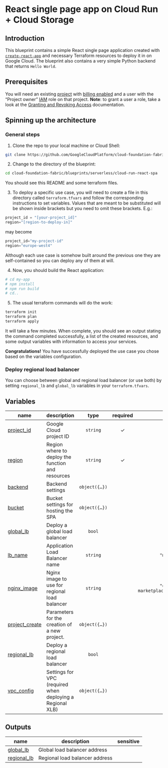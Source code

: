 # React single page app on Cloud Run + Cloud Storage

## Introduction

This blueprint contains a simple React single page application created with [`create-react-app`](https://create-react-app.dev/)
and necessary Terraform resources to deploy it in on Google Cloud. The blueprint also contains a very simple Python backend
that returns `Hello World`.

## Prerequisites

You will need an existing [project](https://cloud.google.com/resource-manager/docs/creating-managing-projects) with [billing enabled](https://cloud.google.com/billing/docs/how-to/modify-project) and a user with the “Project owner” [IAM](https://cloud.google.com/iam) role on that project. __Note__: to grant a user a role, take a look at the [Granting and Revoking Access](https://cloud.google.com/iam/docs/granting-changing-revoking-access#grant-single-role) documentation.

## Spinning up the architecture

### General steps

1. Clone the repo to your local machine or Cloud Shell:

```bash
git clone https://github.com/GoogleCloudPlatform/cloud-foundation-fabric
```

2. Change to the directory of the blueprint:

```bash
cd cloud-foundation-fabric/blueprints/serverless/cloud-run-react-spa
```

You should see this README and some terraform files.

3. To deploy a specific use case, you will need to create a file in this directory called `terraform.tfvars` and follow the corresponding instructions to set variables. Values that are meant to be substituted will be shown inside brackets but you need to omit these brackets. E.g.:

```tfvars
project_id = "[your-project_id]"
region="[region-to-deploy-in]"
```

may become

```tfvars
project_id="my-project-id"
region="europe-west4"
```

Although each use case is somehow built around the previous one they are self-contained so you can deploy any of them at will.

4. Now, you should build the React application:

```sh
# cd my-app
# npm install
# npm run build
# cd..
```

5. The usual terraform commands will do the work:

```bash
terraform init
terraform plan
terraform apply
```

It will take a few minutes. When complete, you should see an output stating the command completed successfully, a list of the created resources, and some output variables with information to access your services.

__Congratulations!__ You have successfully deployed the use case you chose based on the variables configuration.

### Deploy regional load balancer

You can choose between global and regional load balancer (or use both) by setting `regional_lb` and `global_lb` variables in
your `terraform.tfvars`.
<!-- BEGIN TFDOC -->
## Variables

| name | description | type | required | default |
|---|---|:---:|:---:|:---:|
| [project_id](variables.tf#L61) | Google Cloud project ID | <code>string</code> | ✓ |  |
| [region](variables.tf#L66) | Region where to deploy the function and resources | <code>string</code> | ✓ |  |
| [backend](variables.tf#L15) | Backend settings | <code title="object&#40;&#123;&#10;  function_name   &#61; optional&#40;string, &#34;my-react-app-backend&#34;&#41;&#10;  service_account &#61; optional&#40;string, &#34;my-react-app-backend&#34;&#41;&#10;&#125;&#41;">object&#40;&#123;&#8230;&#125;&#41;</code> |  | <code>&#123;&#125;</code> |
| [bucket](variables.tf#L24) | Bucket settings for hosting the SPA | <code title="object&#40;&#123;&#10;  name          &#61; optional&#40;string, &#34;my-react-app&#34;&#41;&#10;  random_suffix &#61; optional&#40;bool, true&#41;&#10;  build_name    &#61; optional&#40;string, &#34;my-react-app-build&#34;&#41; &#35; Build bucket for CF v2&#10;&#125;&#41;">object&#40;&#123;&#8230;&#125;&#41;</code> |  | <code>&#123;&#125;</code> |
| [global_lb](variables.tf#L34) | Deploy a global load balancer | <code>bool</code> |  | <code>true</code> |
| [lb_name](variables.tf#L40) | Application Load Balancer name | <code>string</code> |  | <code>&#34;my-react-app&#34;</code> |
| [nginx_image](variables.tf#L46) | Nginx image to use for regional load balancer | <code>string</code> |  | <code>&#34;gcr.io&#47;cloud-marketplace&#47;google&#47;nginx1:1.26&#34;</code> |
| [project_create](variables.tf#L52) | Parameters for the creation of a new project. | <code title="object&#40;&#123;&#10;  billing_account_id &#61; string&#10;  parent             &#61; string&#10;&#125;&#41;">object&#40;&#123;&#8230;&#125;&#41;</code> |  | <code>null</code> |
| [regional_lb](variables.tf#L71) | Deploy a regional load balancer | <code>bool</code> |  | <code>false</code> |
| [vpc_config](variables.tf#L77) | Settings for VPC (required when deploying a Regional XLB) | <code title="object&#40;&#123;&#10;  network                &#61; string&#10;  network_project        &#61; optional&#40;string&#41;&#10;  subnetwork             &#61; string&#10;  subnet_cidr            &#61; optional&#40;string, &#34;172.20.20.0&#47;24&#34;&#41;&#10;  proxy_only_subnetwork  &#61; string&#10;  proxy_only_subnet_cidr &#61; optional&#40;string, &#34;172.20.30.0&#47;24&#34;&#41;&#10;  create                 &#61; optional&#40;bool, true&#41;&#10;&#125;&#41;">object&#40;&#123;&#8230;&#125;&#41;</code> |  | <code title="&#123;&#10;  network               &#61; &#34;my-react-app-vpc&#34;&#10;  subnetwork            &#61; &#34;my-react-app-vpc-subnet&#34;&#10;  proxy_only_subnetwork &#61; &#34;my-react-app-vpc-proxy-subnet&#34;&#10;&#125;">&#123;&#8230;&#125;</code> |

## Outputs

| name | description | sensitive |
|---|---|:---:|
| [global_lb](outputs.tf#L15) | Global load balancer address |  |
| [regional_lb](outputs.tf#L20) | Regional load balancer address |  |
<!-- END TFDOC -->
